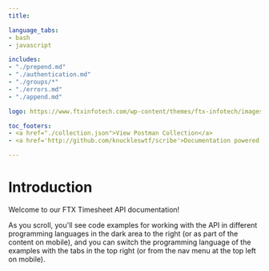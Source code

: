 ```yaml
---
title: 

language_tabs:
- bash
- javascript

includes:
- "./prepend.md"
- "./authentication.md"
- "./groups/*"
- "./errors.md"
- "./append.md"

logo: https://www.ftxinfotech.com/wp-content/themes/ftx-infotech/images/logo.png

toc_footers:
- <a href="./collection.json">View Postman Collection</a>
- <a href='http://github.com/knuckleswtf/scribe'>Documentation powered by Scribe ✍</a>

---
```


# Introduction

Welcome to our FTX Timesheet API documentation!

<aside>As you scroll, you'll see code examples for working with the API in different programming languages in the dark area to the right (or as part of the content on mobile), and you can switch the programming language of the examples with the tabs in the top right (or from the nav menu at the top left on mobile).</aside>
